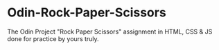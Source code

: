 # Odin-Rock-Paper-Scissors

The Odin Project "Rock Paper Scissors" assignment in HTML, CSS &amp; JS done for practice by yours truly.
